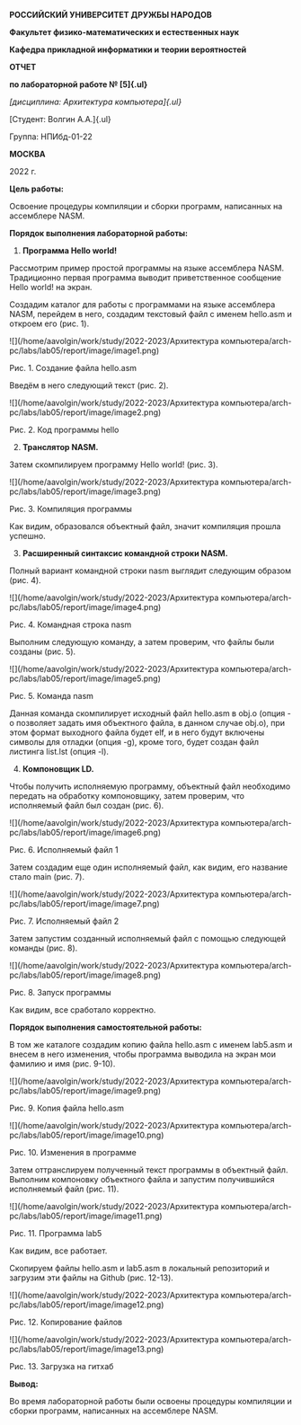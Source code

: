 **РОССИЙСКИЙ УНИВЕРСИТЕТ ДРУЖБЫ НАРОДОВ**

**Факультет физико-математических и естественных наук**

**Кафедра прикладной информатики и теории вероятностей**

**ОТЧЕТ**

**по лабораторной работе № [5]{.ul}**

*[дисциплина: Архитектура компьютера]{.ul}*

[Студент: Волгин А.А.]{.ul}

Группа: НПИбд-01-22

**МОСКВА**

2022 г.

**Цель работы:**

Освоение процедуры компиляции и сборки программ, написанных на
ассемблере NASM.

**Порядок выполнения лабораторной работы:**

1.  **Программа Hello world!**

Рассмотрим пример простой программы на языке ассемблера NASM.
Традиционно первая программа выводит приветственное сообщение Hello
world! на экран.

Создадим каталог для работы с программами на языке ассемблера NASM,
перейдем в него, создадим текстовый файл с именем hello.asm и откроем
его (рис. 1).

![](/home/aavolgin/work/study/2022-2023/Архитектура компьютера/arch-pc/labs/lab05/report/image/image1.png)


Рис. 1. Создание файла hello.asm

Введём в него следующий текст (рис. 2).

![](/home/aavolgin/work/study/2022-2023/Архитектура компьютера/arch-pc/labs/lab05/report/image/image2.png)

Рис. 2. Код программы hello

2.  **Транслятор NASM.**

Затем скомпилируем программу Hello world! (рис. 3).

![](/home/aavolgin/work/study/2022-2023/Архитектура компьютера/arch-pc/labs/lab05/report/image/image3.png)

Рис. 3. Компиляция программы

Как видим, образовался объектный файл, значит компиляция прошла успешно.

3.  **Расширенный синтаксис командной строки NASM.**

Полный вариант командной строки nasm выглядит следующим образом (рис.
4).

![](/home/aavolgin/work/study/2022-2023/Архитектура компьютера/arch-pc/labs/lab05/report/image/image4.png)

Рис. 4. Командная строка nasm

Выполним следующую команду, а затем проверим, что файлы были созданы
(рис. 5).

![](/home/aavolgin/work/study/2022-2023/Архитектура компьютера/arch-pc/labs/lab05/report/image/image5.png)

Рис. 5. Команда nasm

Данная команда скомпилирует исходный файл hello.asm в obj.o (опция - o
позволяет задать имя объектного файла, в данном случае obj.o), при этом
формат выходного файла будет elf, и в него будут включены символы для
отладки (опция -g), кроме того, будет создан файл листинга list.lst
(опция -l).

4.  **Компоновщик LD.**

Чтобы получить исполняемую программу, объектный файл необходимо передать
на обработку компоновщику, затем проверим, что исполняемый файл был
создан (рис. 6).

![](/home/aavolgin/work/study/2022-2023/Архитектура компьютера/arch-pc/labs/lab05/report/image/image6.png)

Рис. 6. Исполняемый файл 1

Затем создадим еще один исполняемый файл, как видим, его название стало
main (рис. 7).

![](/home/aavolgin/work/study/2022-2023/Архитектура компьютера/arch-pc/labs/lab05/report/image/image7.png)

Рис. 7. Исполняемый файл 2

Затем запустим созданный исполняемый файл с помощью следующей команды
(рис. 8).

![](/home/aavolgin/work/study/2022-2023/Архитектура компьютера/arch-pc/labs/lab05/report/image/image8.png)

Рис. 8. Запуск программы

Как видим, все сработало корректно.

**Порядок выполнения самостоятельной работы:**

В том же каталоге создадим копию файла hello.asm с именем lab5.asm и
внесем в него изменения, чтобы программа выводила на экран мои фамилию и
имя (рис. 9-10).

![](/home/aavolgin/work/study/2022-2023/Архитектура компьютера/arch-pc/labs/lab05/report/image/image9.png)

Рис. 9. Копия файла hello.asm

![](/home/aavolgin/work/study/2022-2023/Архитектура компьютера/arch-pc/labs/lab05/report/image/image10.png)

Рис. 10. Изменения в программе

Затем оттранслируем полученный текст программы в объектный файл.
Выполним компоновку объектного файла и запустим получившийся исполняемый
файл (рис. 11).

![](/home/aavolgin/work/study/2022-2023/Архитектура компьютера/arch-pc/labs/lab05/report/image/image11.png)

Рис. 11. Программа lab5

Как видим, все работает.

Скопируем файлы hello.asm и lab5.asm в локальный репозиторий и загрузим
эти файлы на Github (рис. 12-13).

![](/home/aavolgin/work/study/2022-2023/Архитектура компьютера/arch-pc/labs/lab05/report/image/image12.png)

Рис. 12. Копирование файлов

![](/home/aavolgin/work/study/2022-2023/Архитектура компьютера/arch-pc/labs/lab05/report/image/image13.png)

Рис. 13. Загрузка на гитхаб

**Вывод:**

Во время лабораторной работы были освоены процедуры компиляции и сборки
программ, написанных на ассемблере NASM.
